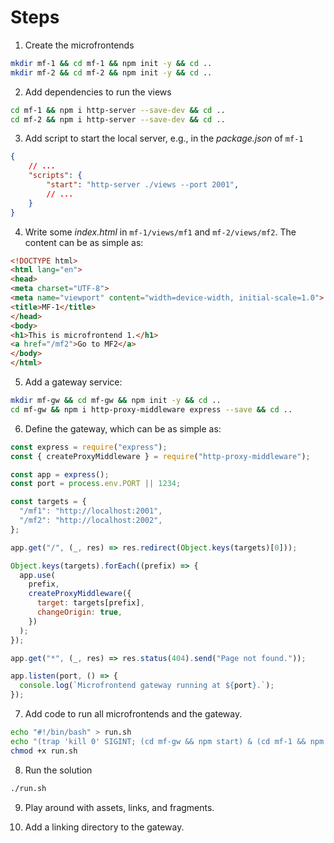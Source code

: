 # Steps

1. Create the microfrontends

```sh
mkdir mf-1 && cd mf-1 && npm init -y && cd ..
mkdir mf-2 && cd mf-2 && npm init -y && cd ..
```

2. Add dependencies to run the views

```sh
cd mf-1 && npm i http-server --save-dev && cd ..
cd mf-2 && npm i http-server --save-dev && cd ..
```

3. Add script to start the local server, e.g., in the *package.json* of `mf-1`

```json
{
    // ...
    "scripts": {
        "start": "http-server ./views --port 2001",
        // ...
    }
}
```

4. Write some *index.html* in `mf-1/views/mf1` and `mf-2/views/mf2`. The content can be as simple as:

```html
<!DOCTYPE html>
<html lang="en">
<head>
<meta charset="UTF-8">
<meta name="viewport" content="width=device-width, initial-scale=1.0">
<title>MF-1</title>
</head>
<body>
<h1>This is microfrontend 1.</h1>
<a href="/mf2">Go to MF2</a>
</body>
</html>
```

5. Add a gateway service:

```sh
mkdir mf-gw && cd mf-gw && npm init -y && cd ..
cd mf-gw && npm i http-proxy-middleware express --save && cd ..
```

6. Define the gateway, which can be as simple as:

```js
const express = require("express");
const { createProxyMiddleware } = require("http-proxy-middleware");

const app = express();
const port = process.env.PORT || 1234;

const targets = {
  "/mf1": "http://localhost:2001",
  "/mf2": "http://localhost:2002",
};

app.get("/", (_, res) => res.redirect(Object.keys(targets)[0]));

Object.keys(targets).forEach((prefix) => {
  app.use(
    prefix,
    createProxyMiddleware({
      target: targets[prefix],
      changeOrigin: true,
    })
  );
});

app.get("*", (_, res) => res.status(404).send("Page not found."));

app.listen(port, () => {
  console.log(`Microfrontend gateway running at ${port}.`);
});
```

7. Add code to run all microfrontends and the gateway.

```sh
echo "#!/bin/bash" > run.sh
echo "(trap 'kill 0' SIGINT; (cd mf-gw && npm start) & (cd mf-1 && npm start) & (cd mf-2 && npm start))" >> run.sh
chmod +x run.sh
```

8. Run the solution

```sh
./run.sh
```

9. Play around with assets, links, and fragments.

10. Add a linking directory to the gateway.
